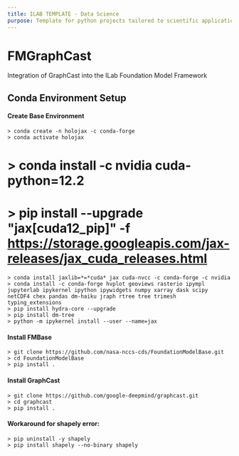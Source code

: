 ```yaml
---
title: ILAB TEMPLATE - Data Science
purpose: Template for python projects tailored to scientific applications (e.g., machine model)
---
```


# FMGraphCast

Integration of GraphCast into the ILab Foundation Model Framework

## Conda Environment Setup

#### Create Base Environment
    > conda create -n holojax -c conda-forge 
    > conda activate holojax
  #  > conda install -c nvidia cuda-python=12.2
  #  > pip install --upgrade "jax[cuda12_pip]" -f https://storage.googleapis.com/jax-releases/jax_cuda_releases.html
    > conda install jaxlib=*=*cuda* jax cuda-nvcc -c conda-forge -c nvidia
    > conda install -c conda-forge hvplot geoviews rasterio ipympl jupyterlab ipykernel ipython ipywidgets numpy xarray dask scipy netCDF4 chex pandas dm-haiku jraph rtree tree trimesh typing_extensions 
    > pip install hydra-core --upgrade
    > pip install dm-tree
    > python -m ipykernel install --user --name=jax


#### Install FMBase
    > git clone https://github.com/nasa-nccs-cds/FoundationModelBase.git
    > cd FoundationModelBase
    > pip install .

#### Install GraphCast
    > git clone https://github.com/google-deepmind/graphcast.git
    > cd graphcast
    > pip install .

#### Workaround for shapely error:
    > pip uninstall -y shapely
    > pip install shapely --no-binary shapely
